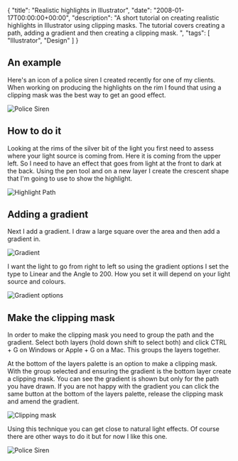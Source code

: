 {
  "title": "Realistic highlights in Illustrator",
  "date": "2008-01-17T00:00:00+00:00",
  "description": "A short tutorial on creating realistic highlights in Illustrator using clipping masks. The tutorial covers creating a path, adding a gradient and then creating a clipping mask. ",
  "tags": [
    "Illustrator",
    "Design"
  ]
}

## An example

Here's an icon of a police siren I created recently for one of my clients. When working on producing the highlights on the rim I found that using a clipping mask was the best way to get an good effect.

![Police Siren][1] 

## How to do it

Looking at the rims of the silver bit of the light you first need to assess where your light source is coming from. Here it is coming from the upper left. So I need to have an effect that goes from light at the front to dark at the back. Using the pen tool and on a new layer I create the crescent shape that I'm going to use to show the highlight.

![Highlight Path][2] 

## Adding a gradient

Next I add a gradient. I draw a large square over the area and then add a gradient in.

![Gradient][3] 

I want the light to go from right to left so using the gradient options I set the type to Linear and the Angle to 200. How you set it will depend on your light source and colours. 

![Gradient options][4] 

## Make the clipping mask

In order to make the clipping mask you need to group the path and the gradient. Select both layers (hold down shift to select both) and click CTRL + G on Windows or Apple + G on a Mac. This groups the layers together.

At the bottom of the layers palette is an option to make a clipping mask. With the group selected and ensuring the gradient is the bottom layer create a clipping mask. You can see the gradient is shown but only for the path you have drawn. If you are not happy with the gradient you can click the same button at the bottom of the layers palette, release the clipping mask and amend the gradient. 

![Clipping mask][5] 

Using this technique you can get close to natural light effects. Of course there are other ways to do it but for now I like this one.

![Police Siren][1]

 [1]: https://shapeshed.com/images/articles/police-light.png 
 [2]: https://shapeshed.com/images/articles/highlight_path.jpg 
 [3]: https://shapeshed.com/images/articles/siren_gradient.jpg 
 [4]: https://shapeshed.com/images/articles/siren_gradient_options.jpg 
 [5]: https://shapeshed.com/images/articles/siren_clipping_mask.jpg 
